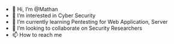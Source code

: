 - 👋 Hi, I’m @Mathan  
- 👀 I’m interested in Cyber Security 
- 🌱 I’m currently learning Pentesting for Web Application, Server
- 💞️ I’m looking to collaborate on Security Researchers 
- 📫 How to reach me 

<!---
Mathankumar2701/Mathankumar2701 is a ✨ special ✨ repository because its `README.md` (this file) appears on your GitHub profile.
You can click the Preview link to take a look at your changes.
--->
